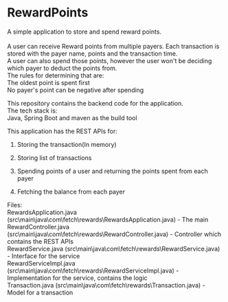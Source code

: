 # RewardPoints
A simple application to store and spend reward points. <br />
 <br />
A user can receive Reward points from multiple payers. Each transaction is stored with the payer name, points and the transaction time. <br />
A user can also spend those points, however the user won't be deciding which payer to deduct the points from. <br />
The rules for determining that are: <br />
  The oldest point is spent first <br />
  No payer's point can be negative after spending


This repository contains the backend code for the application. <br />
The tech stack is: <br />
Java, Spring Boot and maven as the build tool <br />

This application has the REST APIs for: <br />

1. Storing the transaction(In memory)

2. Storing list of transactions

3. Spending points of a user and returning the points spent from each payer

4. Fetching the balance from each payer


Files: <br />
RewardsApplication.java (src\main\java\com\fetch\rewards\RewardsApplication.java) - The main  <br />
RewardController.java (src\main\java\com\fetch\rewards\RewardController.java) - Controller which contains the REST APIs <br />
RewardService.java (src\main\java\com\fetch\rewards\RewardService.java) - Interface for the service <br />
RewardServiceImpl.java (src\main\java\com\fetch\rewards\RewardServiceImpl.java) - Implementation for the service, contains the logic <br />
Transaction.java (src\main\java\com\fetch\rewards\Transaction.java) - Model for a transaction <br />
